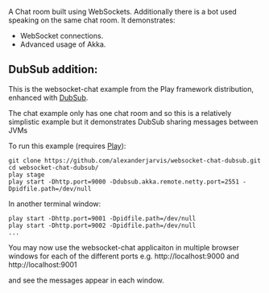 A Chat room built using WebSockets. Additionally there is a bot used speaking on the same chat room. It demonstrates:

- WebSocket connections.
- Advanced usage of Akka.

## DubSub addition:

This is the websocket-chat example from the Play framework distribution, enhanced with [DubSub](https://github.com/alexanderjarvis/DubSub).

The chat example only has one chat room and so this is a relatively simplistic example but it demonstrates DubSub sharing messages between JVMs

To run this example (requires [Play](http://www.playframework.com/)):

    git clone https://github.com/alexanderjarvis/websocket-chat-dubsub.git
    cd websocket-chat-dubsub/
    play stage
    play start -Dhttp.port=9000 -Ddubsub.akka.remote.netty.port=2551 -Dpidfile.path=/dev/null

In another terminal window:

    play start -Dhttp.port=9001 -Dpidfile.path=/dev/null
    play start -Dhttp.port=9002 -Dpidfile.path=/dev/null
    ...

You may now use the websocket-chat applicaiton in multiple browser windows for each of the different ports
e.g. http://localhost:9000 and http://localhost:9001

and see the messages appear in each window.
